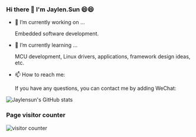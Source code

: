 ### Hi there 👋 I'm Jaylen.Sun 😄😄

- 🔭 I’m currently working on ...

  Embedded software development.

- 🌱 I’m currently learning ...

  MCU development, Linux drivers, applications, framework design ideas, etc.

- 📫 How to reach me:

  If you have any questions, you can contact me by adding WeChat:

<!--
**Jaylensun/Jaylensun** is a ✨ _special_ ✨ repository because its `README.md` (this file) appears on your GitHub profile.

Here are some ideas to get you started:

- 🔭 I’m currently working on ...
- 🌱 I’m currently learning ...
- 👯 I’m looking to collaborate on ...
- 🤔 I’m looking for help with ...
- 💬 Ask me about ...
- 📫 How to reach me: ...
- 😄 Pronouns: ...
- ⚡ Fun fact: ...
-->

![Jaylensun's GitHub stats](https://github-readme-stats.vercel.app/api?username=Jaylensun)

### Page visitor counter
![visitor counter](https://profile-counter.glitch.me/Yangyuanxin/count.svg)

